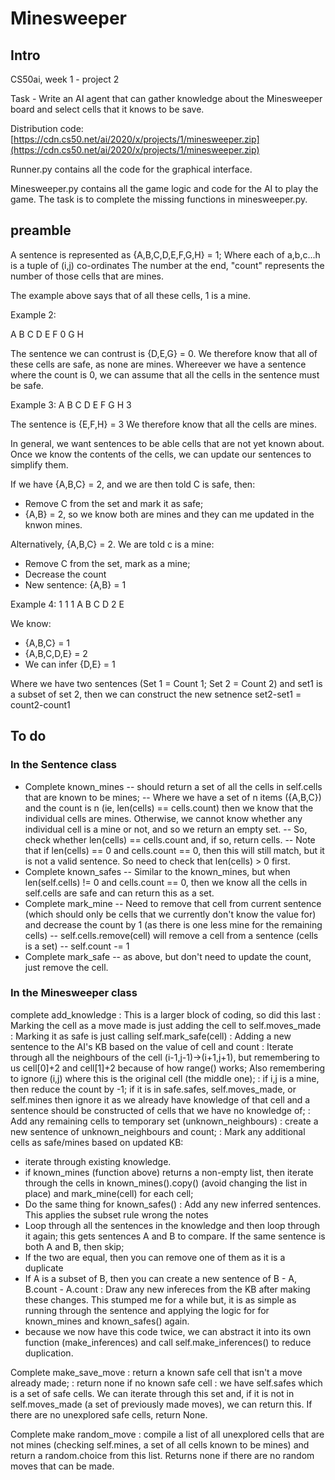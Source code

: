 # Minesweeper

## Intro

CS50ai, week 1 - project 2

Task - Write an AI agent that can gather knowledge about the Minesweeper board and select cells that it knows to be save.

Distribution code: [https://cdn.cs50.net/ai/2020/x/projects/1/minesweeper.zip](https://cdn.cs50.net/ai/2020/x/projects/1/minesweeper.zip)

Runner.py contains all the code for the graphical interface.

Minesweeper.py contains all the game logic and code for the AI to play the game. The task is to complete the missing functions in minesweeper.py.

## preamble

A sentence is represented as {A,B,C,D,E,F,G,H} = 1; 
Where each of a,b,c...h is a tuple of (i,j) co-ordinates
The number at the end, "count" represents the number of those cells that are mines.

The example above says that of all these cells, 1 is a mine.

Example 2:

A   B   C
D   E   F
0   G   H

The sentence we can contrust is {D,E,G} = 0.
We therefore know that all of these cells are safe, as none are mines.
Whereever we have a sentence where the count is 0, we can assume that all the cells in the sentence must be safe.

Example 3:
A   B   C
D   E   F
G   H   3

The sentence is {E,F,H} = 3
We therefore know that all the cells are mines.

In general, we want sentences to be able cells that are not yet known about. Once we know the contents of the cells, we can update our sentences to simplify them.

If we have {A,B,C} = 2, and we are then told C is safe, then:
- Remove C from the set and mark it as safe;
- {A,B} = 2, so we know both are mines and they can me updated in the knwon mines.

Alternatively, {A,B,C} = 2. We are told c is a mine:
- Remove C from the set, mark as a mine;
- Decrease the count
- New sentence: {A,B} = 1

Example 4:
1   1   1
A   B   C
D   2   E

We know:
- {A,B,C} = 1
- {A,B,C,D,E} = 2
- We can infer {D,E} = 1

Where we have two sentences (Set 1 = Count 1; Set 2 = Count 2) and set1 is a subset of set 2, then we can construct the new setnence set2-set1 = count2-count1

## To do

### In the Sentence class

- Complete known_mines
-- should return a set of all the cells in self.cells that are known to be mines;
-- Where we have a set of n items ({A,B,C}) and the count is n (ie, len(cells) == cells.count) then we know that the individual cells are mines. Otherwise, we cannot know whether any individual cell is a mine or not, and so we return an empty set.
-- So, check whether len(cells) == cells.count and, if so, return cells. 
-- Note that if len(cells) == 0 and cells.count == 0, then this will still match, but it is not a valid sentence. So need to check that len(cells) > 0 first.
- Complete known_safes
-- Similar to the known_mines, but when len(self.cells) != 0 and cells.count == 0, then we know all the cells in self.cells are safe and can return this as a set.
- Complete mark_mine
-- Need to remove that cell from current sentence (which should only be cells that we currently don't know the value for) and decrease the count by 1 (as there is one less mine for the remaining cells)
-- self.cells.remove(cell) will remove a cell from a sentence (cells is a set)
-- self.count -= 1
- Complete mark_safe
-- as above, but don't need to update the count, just remove the cell.

### In the Minesweeper class

complete add_knowledge
: This is a larger block of coding, so did this last
: Marking the cell as a move made is just adding the cell to self.moves_made
: Marking it as safe is just calling self.mark_safe(cell)
: Adding a new sentence to the AI's KB based on the value of cell and count
: Iterate through all the neighbours of the cell (i-1,j-1)->(i+1,j+1), but remembering to us cell[0]+2 and cell[1]+2 because of how range() works; Also remembering to ignore (i,j) where this is the original cell (the middle one);
: if i,j is a mine, then reduce the count by -1; if it is in safe.safes, self.moves_made, or self.mines then ignore it as we already have knowledge of that cell and a sentence should be constructed of cells that we have no knowledge of;
: Add any remaining cells to temporary set (unknown_neighbours)
: create a new sentence of unknown_neighbours and count;
: Mark any additional cells as safe/mines based on updated KB:
- iterate through existing knowledge. 
- if known_mines (function above) returns a non-empty list, then iterate through the cells in known_mines().copy() (avoid changing the list in place) and mark_mine(cell) for each cell;
- Do the same thing for known_safes()
: Add any new inferred sentences. This applies the subset rule wrong the notes
- Loop through all the sentences in the knowledge and then loop through it again; this gets sentences A and B to compare. If the same sentence is both A and B, then skip;
- If the two are equal, then you can remove one of them as it is a duplicate
- If A is a subset of B, then you can create a new sentence of B - A, B.count - A.count
: Draw any new infereces from the KB after making these changes. This stumped me for a while but, it is as simple as running through the sentence and applying the logic for  for known_mines and known_safes() again.
- because we now have this code twice, we can abstract it into its own function (make_inferences) and call self.make_inferences() to reduce duplication.

Complete make_save_move
: return a known safe cell that isn't a move already made;
: return none if no known safe cell
: we have self.safes which is a set of safe cells. We can iterate through this set and, if it is not in self.moves_made (a set of previously made moves), we can return this. If there are no unexplored safe cells, return None.

Complete make random_move
: compile a list of all unexplored cells that are not mines (checking self.mines, a set of all cells known to be mines) and return a random.choice from this list. Returns none if there are no random moves that can be made.


